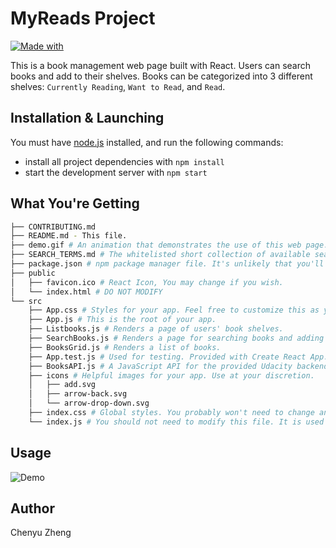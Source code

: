 # MyReads Project
[![Made with](https://img.shields.io/badge/Made%20with-React-61dafb.svg)](https://reactjs.org/)

This is a book management web page built with React. Users can search books and add to their shelves. Books can be categorized into 3 different shelves: `Currently Reading`, `Want to Read`, and `Read`.

## Installation & Launching

You must have [node.js](https://nodejs.org) installed, and run the following commands:
- install all project dependencies with `npm install`
- start the development server with `npm start`

## What You're Getting

```bash
├── CONTRIBUTING.md
├── README.md - This file.
├── demo.gif # An animation that demonstrates the use of this web page.
├── SEARCH_TERMS.md # The whitelisted short collection of available search terms for you to use with your app.
├── package.json # npm package manager file. It's unlikely that you'll need to modify this.
├── public
│   ├── favicon.ico # React Icon, You may change if you wish.
│   └── index.html # DO NOT MODIFY
└── src
    ├── App.css # Styles for your app. Feel free to customize this as you desire.
    ├── App.js # This is the root of your app.
    ├── Listbooks.js # Renders a page of users' book shelves.
    ├── SearchBooks.js # Renders a page for searching books and adding to users' shelves.
    ├── BooksGrid.js # Renders a list of books.
    ├── App.test.js # Used for testing. Provided with Create React App. Testing is encouraged, but not required.
    ├── BooksAPI.js # A JavaScript API for the provided Udacity backend.
    ├── icons # Helpful images for your app. Use at your discretion.
    │   ├── add.svg
    │   ├── arrow-back.svg
    │   └── arrow-drop-down.svg
    ├── index.css # Global styles. You probably won't need to change anything here.
    └── index.js # You should not need to modify this file. It is used for DOM rendering only.
```

## Usage 
![Demo](./demo.gif)

## Author
Chenyu Zheng